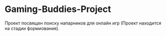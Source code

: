 # Gaming-Buddies-Project
Проект посвящен поиску напарников для онлайн игр (Проект находится на стадии формиования).
